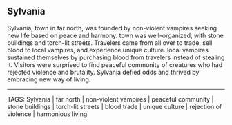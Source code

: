 ## Sylvania

Sylvania, town in far north, was founded by non-violent vampires seeking new life based on peace and harmony. town was well-organized, with stone buildings and torch-lit streets. Travelers came from all over to trade, sell blood to local vampires, and experience unique culture. local vampires sustained themselves by purchasing blood from travelers instead of stealing it. Visitors were surprised to find peaceful community of creatures who had rejected violence and brutality. Sylvania defied odds and thrived by embracing new way of living.

---
TAGS: Sylvania | far north | non-violent vampires | peaceful community | stone buildings | torch-lit streets | blood trade | unique culture | rejection of violence | harmonious living

